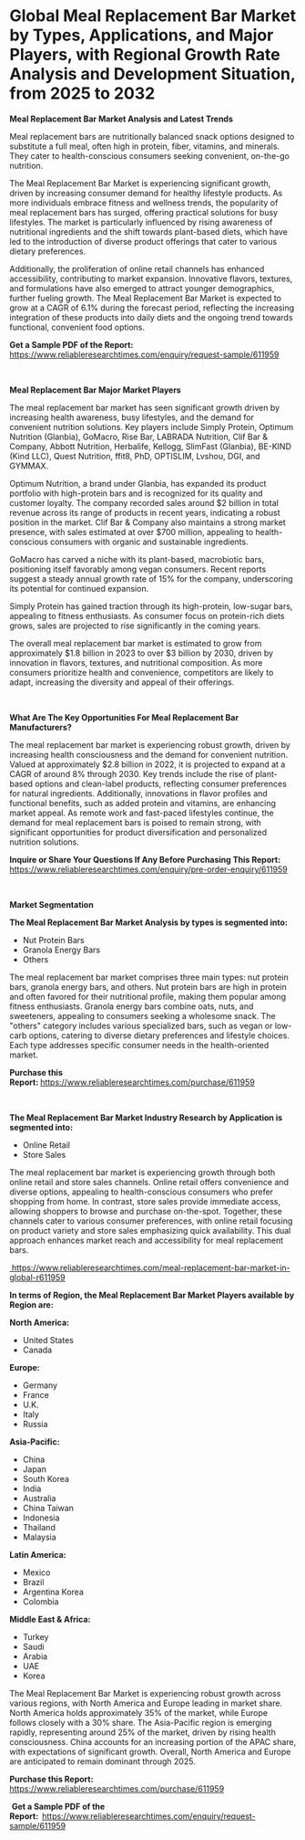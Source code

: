 <p><h1>Global Meal Replacement Bar Market by Types, Applications, and Major Players, with Regional Growth Rate Analysis and Development Situation, from 2025 to 2032</h1></p><p><strong>Meal Replacement Bar Market Analysis and Latest Trends</strong></p>
<p><p>Meal replacement bars are nutritionally balanced snack options designed to substitute a full meal, often high in protein, fiber, vitamins, and minerals. They cater to health-conscious consumers seeking convenient, on-the-go nutrition.</p><p>The Meal Replacement Bar Market is experiencing significant growth, driven by increasing consumer demand for healthy lifestyle products. As more individuals embrace fitness and wellness trends, the popularity of meal replacement bars has surged, offering practical solutions for busy lifestyles. The market is particularly influenced by rising awareness of nutritional ingredients and the shift towards plant-based diets, which have led to the introduction of diverse product offerings that cater to various dietary preferences.</p><p>Additionally, the proliferation of online retail channels has enhanced accessibility, contributing to market expansion. Innovative flavors, textures, and formulations have also emerged to attract younger demographics, further fueling growth. The Meal Replacement Bar Market is expected to grow at a CAGR of 6.1% during the forecast period, reflecting the increasing integration of these products into daily diets and the ongoing trend towards functional, convenient food options.</p></p>
<p><strong>Get a Sample PDF of the Report:&nbsp;</strong> <a href="https://www.reliableresearchtimes.com/enquiry/request-sample/611959?utm_campaign=3107&utm_medium=2&utm_source=Github&utm_content=ia&utm_term=17042025&utm_id=meal-replacement-bar">https://www.reliableresearchtimes.com/enquiry/request-sample/611959</a></p>
<p>&nbsp;</p>
<p><strong>Meal Replacement Bar Major Market Players</strong></p>
<p><p>The meal replacement bar market has seen significant growth driven by increasing health awareness, busy lifestyles, and the demand for convenient nutrition solutions. Key players include Simply Protein, Optimum Nutrition (Glanbia), GoMacro, Rise Bar, LABRADA Nutrition, Clif Bar & Company, Abbott Nutrition, Herbalife, Kellogg, SlimFast (Glanbia), BE-KIND (Kind LLC), Quest Nutrition, ffit8, PhD, OPTISLIM, Lvshou, DGI, and GYMMAX.</p><p>Optimum Nutrition, a brand under Glanbia, has expanded its product portfolio with high-protein bars and is recognized for its quality and customer loyalty. The company recorded sales around $2 billion in total revenue across its range of products in recent years, indicating a robust position in the market. Clif Bar & Company also maintains a strong market presence, with sales estimated at over $700 million, appealing to health-conscious consumers with organic and sustainable ingredients.</p><p>GoMacro has carved a niche with its plant-based, macrobiotic bars, positioning itself favorably among vegan consumers. Recent reports suggest a steady annual growth rate of 15% for the company, underscoring its potential for continued expansion.</p><p>Simply Protein has gained traction through its high-protein, low-sugar bars, appealing to fitness enthusiasts. As consumer focus on protein-rich diets grows, sales are projected to rise significantly in the coming years.</p><p>The overall meal replacement bar market is estimated to grow from approximately $1.8 billion in 2023 to over $3 billion by 2030, driven by innovation in flavors, textures, and nutritional composition. As more consumers prioritize health and convenience, competitors are likely to adapt, increasing the diversity and appeal of their offerings.</p></p>
<p>&nbsp;</p>
<p><strong>What Are The Key Opportunities For Meal Replacement Bar Manufacturers?</strong></p>
<p><p>The meal replacement bar market is experiencing robust growth, driven by increasing health consciousness and the demand for convenient nutrition. Valued at approximately $2.8 billion in 2022, it is projected to expand at a CAGR of around 8% through 2030. Key trends include the rise of plant-based options and clean-label products, reflecting consumer preferences for natural ingredients. Additionally, innovations in flavor profiles and functional benefits, such as added protein and vitamins, are enhancing market appeal. As remote work and fast-paced lifestyles continue, the demand for meal replacement bars is poised to remain strong, with significant opportunities for product diversification and personalized nutrition solutions.</p></p>
<p><strong>Inquire or Share Your Questions If Any Before Purchasing This Report:</strong> <a href="https://www.reliableresearchtimes.com/enquiry/pre-order-enquiry/611959?utm_campaign=3107&utm_medium=2&utm_source=Github&utm_content=ia&utm_term=17042025&utm_id=meal-replacement-bar">https://www.reliableresearchtimes.com/enquiry/pre-order-enquiry/611959</a></p>
<p>&nbsp;</p>
<p><strong>Market Segmentation</strong></p>
<p><strong>The Meal Replacement Bar Market Analysis by types is segmented into:</strong></p>
<p><ul><li>Nut Protein Bars</li><li>Granola Energy Bars</li><li>Others</li></ul></p>
<p><p>The meal replacement bar market comprises three main types: nut protein bars, granola energy bars, and others. Nut protein bars are high in protein and often favored for their nutritional profile, making them popular among fitness enthusiasts. Granola energy bars combine oats, nuts, and sweeteners, appealing to consumers seeking a wholesome snack. The "others" category includes various specialized bars, such as vegan or low-carb options, catering to diverse dietary preferences and lifestyle choices. Each type addresses specific consumer needs in the health-oriented market.</p></p>
<p><strong>Purchase this Report:&nbsp;</strong><a href="https://www.reliableresearchtimes.com/purchase/611959?utm_campaign=3107&utm_medium=2&utm_source=Github&utm_content=ia&utm_term=17042025&utm_id=meal-replacement-bar">https://www.reliableresearchtimes.com/purchase/611959</a></p>
<p>&nbsp;</p>
<p><strong>The Meal Replacement Bar Market Industry Research by Application is segmented into:</strong></p>
<p><ul><li>Online Retail</li><li>Store Sales</li></ul></p>
<p><p>The meal replacement bar market is experiencing growth through both online retail and store sales channels. Online retail offers convenience and diverse options, appealing to health-conscious consumers who prefer shopping from home. In contrast, store sales provide immediate access, allowing shoppers to browse and purchase on-the-spot. Together, these channels cater to various consumer preferences, with online retail focusing on product variety and store sales emphasizing quick availability. This dual approach enhances market reach and accessibility for meal replacement bars.</p></p>
<p><a href="https://www.reliableresearchtimes.com/meal-replacement-bar-market-in-global-r611959?utm_campaign=3107&utm_medium=2&utm_source=Github&utm_content=ia&utm_term=17042025&utm_id=meal-replacement-bar">&nbsp;https://www.reliableresearchtimes.com/meal-replacement-bar-market-in-global-r611959</a></p>
<p><strong>In terms of Region, the Meal Replacement Bar Market Players available by Region are:</strong></p>
<p>
    <p> <strong> North America: </strong>
        <ul>
            <li>United States</li>
            <li>Canada</li>
        </ul>
        </p> 
    <p> <strong> Europe: </strong>
        <ul>
            <li>Germany</li>
            <li>France</li>
            <li>U.K.</li>
            <li>Italy</li>
            <li>Russia</li>
        </ul>
        </p> 
    <p> <strong> Asia-Pacific: </strong>
        <ul>
            <li>China</li>
            <li>Japan</li>
            <li>South Korea</li>
            <li>India</li>
            <li>Australia</li>
            <li>China Taiwan</li>
            <li>Indonesia</li>
            <li>Thailand</li>
            <li>Malaysia</li>
        </ul>
        </p> 
    <p> <strong> Latin America: </strong>
        <ul>
            <li>Mexico</li>
            <li>Brazil</li>
            <li>Argentina Korea</li>
            <li>Colombia</li>
        </ul>
        </p> 
    <p> <strong> Middle East & Africa: </strong>
        <ul>
            <li>Turkey</li>
            <li>Saudi</li>
            <li>Arabia</li>
            <li>UAE</li>
            <li>Korea</li>
        </ul>
    </p>
    </p>
<p><p>The Meal Replacement Bar Market is experiencing robust growth across various regions, with North America and Europe leading in market share. North America holds approximately 35% of the market, while Europe follows closely with a 30% share. The Asia-Pacific region is emerging rapidly, representing around 25% of the market, driven by rising health consciousness. China accounts for an increasing portion of the APAC share, with expectations of significant growth. Overall, North America and Europe are anticipated to remain dominant through 2025.</p></p>
<p><strong>Purchase this Report: </strong><a href="https://www.reliableresearchtimes.com/purchase/611959?utm_campaign=3107&utm_medium=2&utm_source=Github&utm_content=ia&utm_term=17042025&utm_id=meal-replacement-bar">https://www.reliableresearchtimes.com/purchase/611959</a></p>
<p>&nbsp;<strong>Get a Sample PDF of the Report:&nbsp;&nbsp;</strong><a href="https://www.reliableresearchtimes.com/enquiry/request-sample/611959?utm_campaign=3107&utm_medium=2&utm_source=Github&utm_content=ia&utm_term=17042025&utm_id=meal-replacement-bar">https://www.reliableresearchtimes.com/enquiry/request-sample/611959</a></p>
<p><strong></strong></p>
<p><p></p><p></p><p></p></p>
